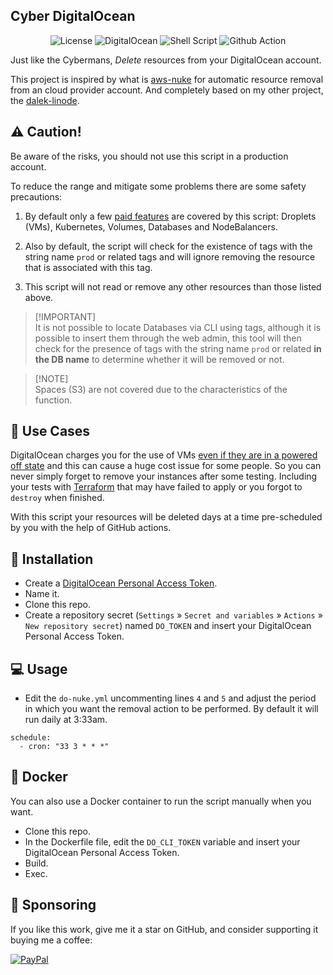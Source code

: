 <h2>Cyber DigitalOcean</h2>

<p align="center">
    <img alt="License" src="https://img.shields.io/badge/License-GPLv3-blue.svg?style=for-the-badge" />
    <img alt="DigitalOcean" src="https://img.shields.io/badge/DigitalOcean-0080FF?logo=digitalocean&logoColor=fff&style=for-the-badge" />
    <img alt="Shell Script" src="https://img.shields.io/badge/Shell_Script-121011?style=for-the-badge&logo=gnu-bash&logoColor=white" />
    <img alt="Github Action " src="https://img.shields.io/badge/GitHub_Actions-2088FF?style=for-the-badge&logo=github-actions&logoColor=white" />
</p>

Just like the Cybermans, _Delete_ resources from your DigitalOcean account.

This project is inspired by what is <a href="https://github.com/rebuy-de/aws-nuke" target="_blank">aws-nuke</a> for automatic resource removal from an cloud provider account. And completely based on my other project, the [dalek-linode](https://github.com/ciro-mota/dalek-linode).

## ⚠️ Caution!

Be aware of the risks, you should not use this script in a production account.

To reduce the range and mitigate some problems there are some safety precautions:

1. By default only a few [paid features](https://www.digitalocean.com/pricing) are covered by this script: Droplets (VMs), Kubernetes, Volumes, Databases and NodeBalancers.

2. Also by default, the script will check for the existence of tags with the string name `prod` or related tags and will ignore removing the resource that is associated with this tag.

3. This script will not read or remove any other resources than those listed above.

> [!IMPORTANT]\
> It is not possible to locate Databases via CLI using tags, although it is possible to insert them through the web admin, this tool will then check for the presence of tags with the string name `prod` or related **in the DB name** to determine whether it will be removed or not.

> [!NOTE]\
> Spaces (S3) are not covered due to the characteristics of the function.

## 💸 Use Cases

DigitalOcean charges you for the use of VMs [even if they are in a powered off state](https://www.digitalocean.com/pricing/droplets#general-faq) and this can cause a huge cost issue for some people. So you can never simply forget to remove your instances after some testing. Including your tests with [Terraform](https://www.terraform.io/) that may have failed to apply or you forgot to `destroy` when finished.

With this script your resources will be deleted days at a time pre-scheduled by you with the help of GitHub actions.

## 🚀 Installation

- Create a [DigitalOcean Personal Access Token](https://docs.digitalocean.com/reference/api/create-personal-access-token/).
- Name it.
- Clone this repo.
- Create a repository secret (`Settings` » `Secret and variables` » `Actions` » `New repository secret`) named `DO_TOKEN` and insert your DigitalOcean Personal Access Token.

## 💻 Usage

- Edit the `do-nuke.yml` uncommenting lines `4` and `5` and adjust the period in which you want the removal action to be performed. By default it will run daily at 3:33am.

```
schedule:
  - cron: "33 3 * * *"
```

## 🐳 Docker

You can also use a Docker container to run the script manually when you want.

- Clone this repo.
- In the Dockerfile file, edit the `DO_CLI_TOKEN` variable and insert your DigitalOcean Personal Access Token.
- Build.
- Exec.

## 🎁 Sponsoring

If you like this work, give me it a star on GitHub, and consider supporting it buying me a coffee:

[![PayPal](https://img.shields.io/badge/PayPal-00457C?style=for-the-badge&logo=paypal&logoColor=white)](https://www.paypal.com/donate/?business=VUS6R8TX53NTS&no_recurring=0&currency_code=USD)